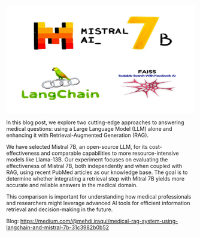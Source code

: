 ![alt text](https://github.com/mehdiir/RAG_Mistral/blob/main/1*uNCvJtRfOiraUWw3btiNUw.webp?raw=true)

In this blog post, we explore two cutting-edge approaches to answering medical questions: using a Large Language Model (LLM) alone and enhancing it with Retrieval-Augmented Generation (RAG).

We have selected Mistral 7B, an open-source LLM, for its cost-effectiveness and comparable capabilities to more resource-intensive models like Llama-13B. Our experiment focuses on evaluating the effectiveness of Mistral 7B, both independently and when coupled with RAG, using recent PubMed articles as our knowledge base. The goal is to determine whether integrating a retrieval step with Mitral 7B yields more accurate and reliable answers in the medical domain.

This comparison is important for understanding how medical professionals and researchers might leverage advanced AI tools for efficient information retrieval and decision-making in the future.

Blog: https://medium.com/@mehdi.iraqui/medical-rag-system-using-langchain-and-mistral-7b-31c3982b0b52
